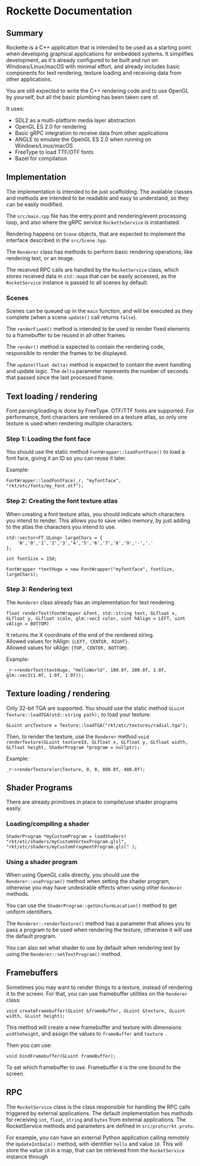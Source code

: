# Rockette Documentation

## Summary

Rockette is a C++ application that is intended to be used as a starting point when developing graphical applications for embedded systems. It simplifies development, as it's already configured to be built and run on Windows/Linux/macOS with minimal effort, and already includes basic components for text rendering, texture loading and receiving data from other applications.

You are still expected to write the C++ rendering code and to use OpenGL by yourself, but all the basic plumbing has been taken care of.

It uses:

- SDL2 as a multi-platform media layer abstraction
- OpenGL ES 2.0 for rendering
- Basic gRPC integration to receive data from other applications
- ANGLE to emulate the OpenGL ES 2.0 when running on Windows/Linux/macOS
- FreeType to load TTF/OTF fonts
- Bazel for compilation

## Implementation

The implementation is intended to be just scaffolding. The available classes and methods are intended to be readable and easy to understand, so they can be easily modified.

The `src/main.cpp` file has the entry point and rendering/event processing loop, and also where the gRPC service `RocketteService` is instantiated.

Rendering happens on `Scene` objects, that are expected to implement the interface described in the `src/Scene.hpp`.

The `Renderer` class has methods to perform basic rendering operations, like rendering text, or an image.

The received RPC calls are handled by the `RocketService` class, which stores received data in `std::map`s that can be easily accessed, as the `RocketService` instance is passed to all scenes by default.

### Scenes

Scenes can be queued up in the `main` function, and will be executed as they complete (when a scene `update()` call returns `false`).

The `renderFixed()` method is intended to be used to render fixed elements to a framebuffer to be reused in all other frames.

The `render()` method is expected to contain the rendering code, responsible to render the frames to be displayed.

The `update(float delta)` method is expected to contain the event handling and update logic. The `delta` parameter represents the number of seconds that passed since the last processed frame.

## Text loading / rendering

Font parsing/loading is done by FreeType. OTF/TTF fonts are supported. For performance, font characters are rendered on a texture atlas, so only one texture is used when rendering multiple characters.

### Step 1: Loading the font face

You should use the static method  `FontWrapper::loadFontFace()` to load a font face, giving it an ID so you can reuse it later.

Example:
```
FontWrapper::loadFontFace(_r, "myfontface", "rkt/etc/fonts/my_font.otf");
```

### Step 2: Creating the font texture atlas

When creating a font texture atlas, you should indicate which characters you intend to render. This allows you to save video memory, by just adding to the atlas the characters you intend to use.

```
std::vector<FT_ULong> largeChars = {
    'N','0','1','2','3','4','5','6','7','8','9','-','.'
};

int fontSize = 150;

FontWrapper *textHuge = new FontWrapper("myfontface", fontSize, largeChars);
```

### Step 3: Rendering text

The `Renderer` class already has an implementation for text rendering.

```
float renderText(FontWrapper &font, std::string text, GLfloat x, GLfloat y, GLfloat scale, glm::vec3 color, uint hAlign = LEFT, uint vAlign = BOTTOM)
```

It returns the X coordinate of the end of the rendered string.  
Allowed values for hAlign: `{LEFT, CENTER, RIGHT}`.  
Allowed values for vAlign: `{TOP, CENTER, BOTTOM}`.

Example:
```
_r->renderText(textHuge, "HelloWorld", 100.0f, 200.0f, 1.0f, glm::vec3(1.0f, 1.0f, 1.0f));
```

## Texture loading / rendering

Only 32-bit TGA are supported. You should use the static method `GLuint Texture::loadTGA(std::string path);` to load your texture:

```
GLuint arcTexture = Texture::loadTGA("rkt/etc/textures/radial.tga");
```

Then, to render the texture, use the `Renderer` method `void renderTexture(GLuint textureId, GLfloat x, GLfloat y, GLfloat width, GLfloat height, ShaderProgram *program = nullptr);`

Example:

```
_r->renderTexture(arcTexture, 0, 0, 800.0f, 480.0f);
```

## Shader Programs

There are already primitives in place to compile/use shader programs easily.

### Loading/compiling a shader
```
ShaderProgram *myCustomProgram = loadShaders( "rkt/etc/shaders/myCustomVertexProgram.glsl", "rkt/etc/shaders/myCustomFragmentProgram.glsl" );
```

### Using a shader program

When using OpenGL calls directly, you should use the `Renderer::useProgram()` method when setting the shader program, otherwise you may have undesirable effects when using other `Renderer` methods.

You can use the `ShaderProgram::getUniformLocation()` method to get uniform identifiers.

The `Renderer::renderTexture()` method has a parameter that allows you to pass a program to be used when rendering the texture, otherwise it will use the default program.

You can also set what shader to use by default when rendering text by using the `Renderer::setTextProgram()` method.


## Framebuffers

Sometimes you may want to render things to a texture, instead of rendering it to the screen. For that, you can use framebuffer utilities on the `Renderer` class:

```void createFramebuffer(GLuint &frameBuffer, GLuint &texture, GLuint width, GLuint height);```

This method will create a new framebuffer and texture with dimensions `width`x`height`, and assign the values to `frameBuffer` and `texture `.

Then you can use:

```void bindFramebuffer(GLuint frameBuffer);```

To set which framebuffer to use. Framebuffer `0` is the one bound to the screen.


## RPC

The `RocketService` class is the class responsible for handling the RPC calls triggered by external applications. The default implementation has methods for receiving `int`, `float`, `string` and `bytes` from external applications. The RocketService methods and parameters are defined in `src/proto/rkt.proto`.

For example, you can have an external Python application calling remotely the `UpdateIntData()` method, with identifier `hello` and value `10`. This will store the value `10` in a map, that can be retrieved from the `RocketService` instance through 